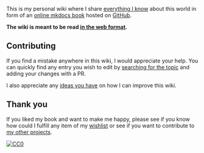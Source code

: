 This is my personal wiki where I share [everything
I know](everything_i_know.md) about this world in form of an [online
mkdocs book](https://www.mkdocs.org/) hosted on
[GitHub](https://github.com/lyz-code/blue-book).

**The wiki is meant to be read [in the web
format](https://lyz-code.github.io/blue-book).**

## Contributing

If you find a mistake anywhere in this wiki, I would appreciate your help. You
can quickly find any entry you wish to edit by [searching for the
topic](https://github.com/lyz-code/blue-book/find/master) and adding your
changes with a PR.

I also appreciate any [ideas you
have](https://github.com/lyz-code/blue-book/issues/new) on how I can
improve this wiki.

## Thank you

If you liked my book and want to make me happy, please see if you know how could
I fulfill any item of my [wishlist](wishlist.md) or see if you want to
contribute to [my other projects](projects.md).

[![CC0](https://img.shields.io/badge/license-CC0-0a0a0a.svg?style=flat&colorA=0a0a0a)](https://creativecommons.org/publicdomain/zero/1.0/)

